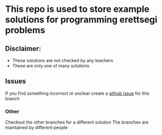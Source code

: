 # This repo is used to store example solutions for programming erettsegi problems
## Disclaimer:
- These solutions are not checked by any teachers
- These are only one of many solutions

## Issues
If you find something incorrect or unclear create a 
[github issue](https://docs.github.com/en/issues/tracking-your-work-with-issues/creating-an-issue)
for this branch

### Other
Checkout the other branches for a different solution
The branches are maintained by different people
